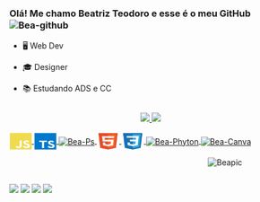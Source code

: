 ### Olá! Me chamo Beatriz Teodoro e esse é o meu GitHub <img align="center" alt="Bea-github" height="30" width="40" src="https://cdn.jsdelivr.net/gh/devicons/devicon/icons/github/github-original.svg">

- 🖥️ Web Dev
- 🎓 Designer
- 📚 Estudando ADS e CC

  ##

<div align="center">
  <a href="https://github.com/beateodoro">
  <img height="180em" src="https://github-readme-stats.vercel.app/api?username=beateodoro&show_icons=true&theme=radical&include_all_commits=true&count_private=true"/>
  <img height="180em" src="https://github-readme-stats.vercel.app/api/top-langs/?username=beateodoro&layout=compact&langs_count=7&theme=radical"/>
</div>
<div style="display: inline_block"><br>
  <img align="center" alt="Bea-Js" height="30" width="40" src="https://raw.githubusercontent.com/devicons/devicon/master/icons/javascript/javascript-plain.svg">
  <img align="center" alt="Bea-Ts" height="30" width="40" src="https://raw.githubusercontent.com/devicons/devicon/master/icons/typescript/typescript-plain.svg">
  <img align="center" alt="Bea-Ps" height="30" width="40" src="https://cdn.jsdelivr.net/gh/devicons/devicon/icons/photoshop/photoshop-plain.svg">
  <img align="center" alt="Bea-HTML" height="30" width="40" src="https://raw.githubusercontent.com/devicons/devicon/master/icons/html5/html5-original.svg">
  <img align="center" alt="Bea-CSS" height="30" width="40" src="https://raw.githubusercontent.com/devicons/devicon/master/icons/css3/css3-original.svg">
  <img align="center" alt="Bea-Phyton" height="30" width="40" src="https://cdn.jsdelivr.net/gh/devicons/devicon/icons/python/python-original.svg">
  <img align="center" alt="Bea-Canva" height="30" width="40" src="https://cdn.jsdelivr.net/gh/devicons/devicon/icons/canva/canva-original.svg">

  <a href="https://picasion.com/"><img src="https://i.picasion.com/pic92/31c0ee74aa29d020fa846e8912f15f28.gif" align="right" width="150" height="150" border="radius:50px" alt="Beapic" /></a><br /><a href="https://picasion.com/">
</div>

  ##

<div> 
  <a href="https://www.instagram.com/teodorobeatriz" target="_blank"><img src="https://img.shields.io/badge/-Instagram-%23E4405F?style=for-the-badge&logo=instagram&logoColor=white" target="_blank"></a>
  <a href="https://discord.gg/7QbpQyyq" target="_blank"><img src="https://img.shields.io/badge/Discord-7289DA?style=for-the-badge&logo=discord&logoColor=white" target="_blank"></a> 
  <a href = "mailto:b.teodoro@hotmail.com.br"><img src="https://img.shields.io/badge/Microsoft_Outlook-0078D4?style=for-the-badge&logo=microsoft-outlook&logoColor=white" target="_blank"></a>
  <a href="https://www.linkedin.com/in/beatriz-de-araujo-teodoro-001285106/" target="_blank"><img src="https://img.shields.io/badge/-LinkedIn-%230077B5?style=for-the-badge&logo=linkedin&logoColor=white" target="_blank"></a> 

  </div>
